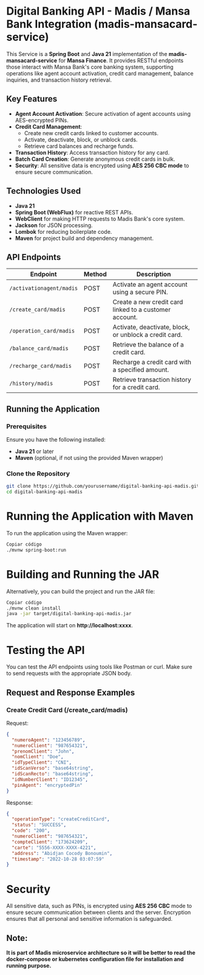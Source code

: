 # Digital Banking API - Madis / Mansa Bank Integration (madis-mansacard-service)

This Service is a **Spring Boot** and **Java 21** implementation of the **madis-mansacard-service** for **Mansa Finance**. It provides RESTful endpoints those interact with Mansa Bank's core banking system, supporting operations like agent account activation, credit card management, balance inquiries, and transaction history retrieval.

## Key Features
- **Agent Account Activation**: Secure activation of agent accounts using AES-encrypted PINs.
- **Credit Card Management**:
  - Create new credit cards linked to customer accounts.
  - Activate, deactivate, block, or unblock cards.
  - Retrieve card balances and recharge funds.
- **Transaction History**: Access transaction history for any card.
- **Batch Card Creation**: Generate anonymous credit cards in bulk.
- **Security**: All sensitive data is encrypted using **AES 256 CBC mode** to ensure secure communication.

## Technologies Used
- **Java 21**
- **Spring Boot (WebFlux)** for reactive REST APIs.
- **WebClient** for making HTTP requests to Madis Bank's core system.
- **Jackson** for JSON processing.
- **Lombok** for reducing boilerplate code.
- **Maven** for project build and dependency management.

## API Endpoints

| Endpoint                           | Method | Description                                                   |
|-------------------------------------|--------|---------------------------------------------------------------|
| `/activationagent/madis`            | POST   | Activate an agent account using a secure PIN.                  |
| `/create_card/madis`                | POST   | Create a new credit card linked to a customer account.         |
| `/operation_card/madis`             | POST   | Activate, deactivate, block, or unblock a credit card.         |
| `/balance_card/madis`               | POST   | Retrieve the balance of a credit card.                         |
| `/recharge_card/madis`              | POST   | Recharge a credit card with a specified amount.                |
| `/history/madis`                    | POST   | Retrieve transaction history for a credit card.                |

## Running the Application

### Prerequisites
Ensure you have the following installed:
- **Java 21** or later
- **Maven** (optional, if not using the provided Maven wrapper)

### Clone the Repository
```bash
git clone https://github.com/yourusername/digital-banking-api-madis.git
cd digital-banking-api-madis
```

# Running the Application with Maven
To run the application using the Maven wrapper:

```bash
Copiar código
./mvnw spring-boot:run
```
# Building and Running the JAR
Alternatively, you can build the project and run the JAR file:

```bash
Copiar código
./mvnw clean install
java -jar target/digital-banking-api-madis.jar
```

The application will start on **http://localhost:xxxx**.

# Testing the API
You can test the API endpoints using tools like Postman or curl. Make sure to send requests with the appropriate JSON body.

## Request and Response Examples
### Create Credit Card (/create_card/madis)
Request:
```json
{
  "numeroAgent": "123456789",
  "numeroClient": "987654321",
  "prenomClient": "John",
  "nomClient": "Doe",
  "idTypeClient": "CNI",
  "idScanVerso": "base64string",
  "idScanRecto": "base64string",
  "idNumberClient": "ID12345",
  "pinAgent": "encryptedPin"
}
```

Response:
```json
{
  "operationType": "createCreditCard",
  "status": "SUCCESS",
  "code": "200",
  "numeroClient": "987654321",
  "compteClient": "173624209",
  "carte": "5556-XXXX-XXXX-4221",
  "address": "Abidjan Cocody Bonoumin",
  "timestamp": "2022-10-28 03:07:59"
}
```

# Security
All sensitive data, such as PINs, is encrypted using **AES 256 CBC** mode to ensure secure communication between clients and the server. Encryption ensures that all personal and sensitive information is safeguarded.

## Note:
**It is part of Madis microservice architecture so it will be better to read the docker-compose or kubernetes configuration file for installation and running purpose.**

